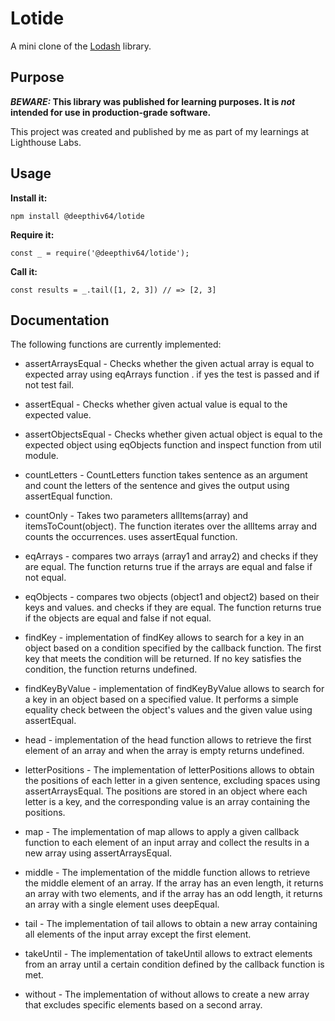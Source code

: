 # Lotide

A mini clone of the [Lodash](https://lodash.com) library.

## Purpose

**_BEWARE:_ This library was published for learning purposes. It is _not_ intended for use in production-grade software.**

This project was created and published by me as part of my learnings at Lighthouse Labs. 

## Usage

**Install it:**

`npm install @deepthiv64/lotide`

**Require it:**

`const _ = require('@deepthiv64/lotide');`

**Call it:**

`const results = _.tail([1, 2, 3]) // => [2, 3]`

## Documentation

The following functions are currently implemented:

* assertArraysEqual  - Checks whether the given actual array is equal to expected array using        eqArrays function . if yes the test is passed and if not test fail.
 
* assertEqual - Checks whether given actual value is equal to the expected value.

* assertObjectsEqual - Checks whether given actual object is equal to the expected object using eqObjects function and inspect function from util module.

* countLetters - CountLetters function takes sentence as an argument and count the letters of the sentence and gives the output using assertEqual function.

* countOnly - Takes two parameters allItems(array) and itemsToCount(object). The function iterates over the allItems array and counts the occurrences. uses assertEqual function.

* eqArrays -  compares two arrays (array1 and array2) and checks if they are equal. The function returns true if the arrays are equal and false if not equal.

* eqObjects -  compares two objects (object1 and object2) based on their keys and values. and checks if they are equal. The function returns true if the objects are equal and false if not equal.

* findKey -  implementation of findKey allows  to search for a key in an object based on a condition specified by the callback function. The first key that meets the condition will be returned. If no key satisfies the condition, the function returns undefined.

* findKeyByValue -  implementation of findKeyByValue allows to search for a key in an object based on a specified value. It performs a simple equality check between the object's values and the given value using assertEqual.

* head - implementation of the head function allows to retrieve the first element of an array and when the array is empty returns undefined.

* letterPositions - The implementation of letterPositions allows  to obtain the positions of each letter in a given sentence, excluding spaces using assertArraysEqual. The positions are stored in an object where each letter is a key, and the corresponding value is an array containing the positions.

* map - The implementation of map allows to apply a given callback function to each element of an input array and collect the results in a new array using assertArraysEqual.

* middle - The implementation of the middle function allows to retrieve the middle element of an array. If the array has an even length, it returns an array with two elements, and if the array has an odd length, it returns an array with a single element uses deepEqual.

* tail - The implementation of tail allows  to obtain a new array containing all elements of the input array except the first element.

* takeUntil - The implementation of takeUntil allows to extract elements from an array until a certain condition defined by the callback function is met.

* without - The implementation of without allows  to create a new array that excludes specific elements based on a second array.